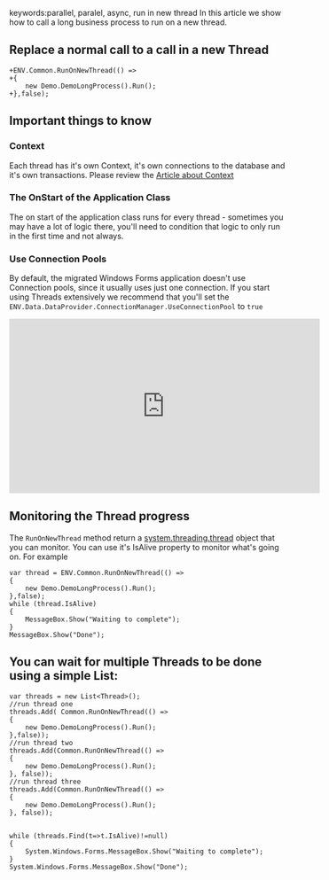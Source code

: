 ﻿keywords:parallel, paralel, async, run in new thread
In this article we show how to call a long business process to run on a new thread.

## Replace a normal call to a call in a new Thread
```csdiff
+ENV.Common.RunOnNewThread(() =>
+{
    new Demo.DemoLongProcess().Run();
+},false);
```

## Important things to know
### Context
Each thread has it's own Context, it's own connections to the database and it's own transactions.
Please review the [Article about Context](http://doc.fireflymigration.com/context.html)

### The OnStart of the Application Class
The on start of the application class runs for every thread - sometimes you may have a lot of logic there, you'll need to condition that logic to only run in the first time and not always.

### Use Connection Pools
By default, the migrated Windows Forms application doesn't use Connection pools, since it usually uses just one connection.
If you start using Threads extensively we recommend that you'll set the `ENV.Data.DataProvider.ConnectionManager.UseConnectionPool` to `true`


<iframe width="560" height="315" src="https://www.youtube.com/embed/cXoog4IFA_k" frameborder="0" allowfullscreen></iframe>

## Monitoring the Thread progress
The `RunOnNewThread` method return a [system.threading.thread](https://docs.microsoft.com/en-us/dotnet/api/system.threading.thread) object that you can monitor.
You can use it's IsAlive property to monitor what's going on.
For example
```csdiff
var thread = ENV.Common.RunOnNewThread(() =>
{
    new Demo.DemoLongProcess().Run();
},false);
while (thread.IsAlive)
{
    MessageBox.Show("Waiting to complete");
}
MessageBox.Show("Done");
```

## You can wait for multiple Threads to be done using a simple List:
```csdiff
var threads = new List<Thread>();
//run thread one
threads.Add( Common.RunOnNewThread(() =>
{
    new Demo.DemoLongProcess().Run();
},false));
//run thread two
threads.Add(Common.RunOnNewThread(() =>
{
    new Demo.DemoLongProcess().Run();
}, false));
//run thread three
threads.Add(Common.RunOnNewThread(() =>
{
    new Demo.DemoLongProcess().Run();
}, false));


while (threads.Find(t=>t.IsAlive)!=null)
{
    System.Windows.Forms.MessageBox.Show("Waiting to complete");
}
System.Windows.Forms.MessageBox.Show("Done");
```
